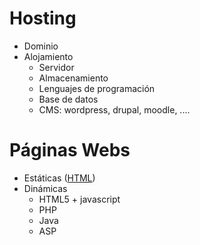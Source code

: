 # Hosting
  * Dominio
  * Alojamiento
    * Servidor
    * Almacenamiento
    * Lenguajes de programación
    * Base de datos
    * CMS: wordpress, drupal, moodle, ....
    
    
# Páginas Webs
  * Estáticas ([HTML](./HTML.md))
  * Dinámicas
    * HTML5 + javascript
    * PHP
    * Java
    * ASP
    
     
